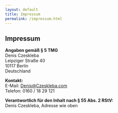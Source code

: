 ```yaml
---
layout: default
title: Impressum
permalink: /impressum.html
---
```


## Impressum

**Angaben gemäß § 5 TMG**  
Denis Czeskleba  
Leipziger Straße 40  
10117 Berlin  
Deutschland

**Kontakt:**  
E-Mail: Denis@Czeskleba.com  
Telefon: 0160 / 18 29 121

**Verantwortlich für den Inhalt nach § 55 Abs. 2 RStV:**  
Denis Czeskleba, Adresse wie oben
